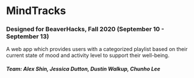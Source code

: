 # MindTracks
### Designed for BeaverHacks, Fall 2020 (September 10 - September 13)
A web app which provides users with a categorized playlist based on their current state of mood and activity level to support their well-being.

##### Team: Alex Shin, Jessica Dutton, Dustin Walkup, Chunho Lee
